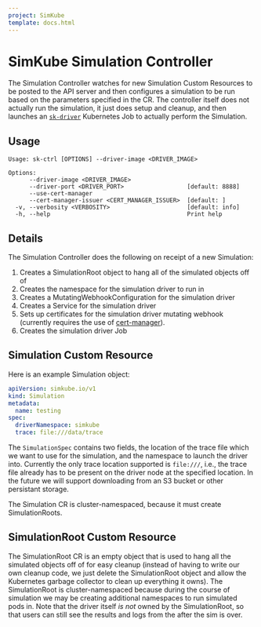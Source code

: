 ```yaml
---
project: SimKube
template: docs.html
---
```


# SimKube Simulation Controller

The Simulation Controller watches for new Simulation Custom Resources to be posted to the API server and then configures
a simulation to be run based on the parameters specified in the CR.  The controller itself does not actually run the
simulation, it just does setup and cleanup, and then launches an [`sk-driver`](./sk-driver.md) Kubernetes Job to
actually perform the Simulation.

## Usage

```
Usage: sk-ctrl [OPTIONS] --driver-image <DRIVER_IMAGE>

Options:
      --driver-image <DRIVER_IMAGE>
      --driver-port <DRIVER_PORT>                  [default: 8888]
      --use-cert-manager
      --cert-manager-issuer <CERT_MANAGER_ISSUER>  [default: ]
  -v, --verbosity <VERBOSITY>                      [default: info]
  -h, --help                                       Print help
```

## Details

The Simulation Controller does the following on receipt of a new Simulation:

1. Creates a SimulationRoot object to hang all of the simulated objects off of
2. Creates the namespace for the simulation driver to run in
3. Creates a MutatingWebhookConfiguration for the simulation driver
4. Creates a Service for the simulation driver
5. Sets up certificates for the simulation driver mutating webhook (currently requires the use of
   [cert-manager](https://cert-manager.io)).
6. Creates the simulation driver Job

## Simulation Custom Resource

Here is an example Simulation object:

```yaml
apiVersion: simkube.io/v1
kind: Simulation
metadata:
  name: testing
spec:
  driverNamespace: simkube
  trace: file:///data/trace
```

The `SimulationSpec` contains two fields, the location of the trace file which we want to use for the simulation, and
the namespace to launch the driver into.  Currently the only trace location supported is `file:///`, i.e., the trace
file already has to be present on the driver node at the specified location.  In the future we will support downloading
from an S3 bucket or other persistant storage.

The Simulation CR is cluster-namespaced, because it must create SimulationRoots.

## SimulationRoot Custom Resource

The SimulationRoot CR is an empty object that is used to hang all the simulated objects off of for easy cleanup (instead
of having to write our own cleanup code, we just delete the SimulationRoot object and allow the Kubernetes garbage
collector to clean up everything it owns).  The SimulationRoot is cluster-namespaced because during the course of
simulation we may be creating additional namespaces to run simulated pods in.  Note that the driver itself _is not_
owned by the SimulationRoot, so that users can still see the results and logs from the after the sim is over.
